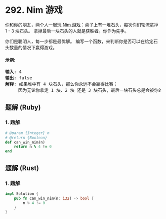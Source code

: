 # 292. Nim 游戏
你和你的朋友，两个人一起玩 [Nim 游戏](https://baike.baidu.com/item/Nim%E6%B8%B8%E6%88%8F/6737105)：桌子上有一堆石头，每次你们轮流拿掉 1 - 3 块石头。 拿掉最后一块石头的人就是获胜者。你作为先手。

你们是聪明人，每一步都是最优解。 编写一个函数，来判断你是否可以在给定石头数量的情况下赢得游戏。

#### 示例:
<pre>
<strong>输入:</strong> 4
<strong>输出:</strong> false
<strong>解释:</strong> 如果堆中有 4 块石头，那么你永远不会赢得比赛；
     因为无论你拿走 1 块、2 块 还是 3 块石头，最后一块石头总是会被你的朋友拿走。
</pre>

## 题解 (Ruby)

### 1. 题解
```Ruby
# @param {Integer} n
# @return {Boolean}
def can_win_nim(n)
    return n % 4 != 0
end
```

## 题解 (Rust)

### 1. 题解
```Rust
impl Solution {
    pub fn can_win_nim(n: i32) -> bool {
        n % 4 != 0
    }
}
```
